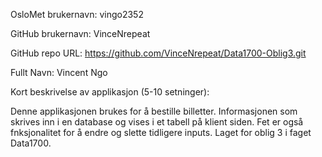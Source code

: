 OsloMet brukernavn: vingo2352

GitHub brukernavn: VinceNrepeat

GitHub repo URL: https://github.com/VinceNrepeat/Data1700-Oblig3.git

Fullt Navn: Vincent Ngo

Kort beskrivelse av applikasjon (5-10 setninger):

Denne applikasjonen brukes for å bestille billetter. Informasjonen som skrives inn i en database og vises i et tabell på klient siden. Fet er også fnksjonalitet for å endre og slette tidligere inputs.
Laget for oblig 3 i faget Data1700.

